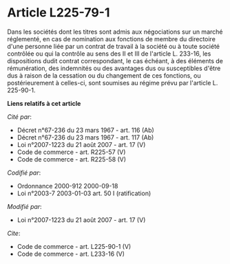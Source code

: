 # Article L225-79-1

Dans les sociétés dont les titres sont admis aux négociations sur un marché réglementé, en cas de nomination aux fonctions de
membre du directoire d'une personne liée par un contrat de travail à la société ou à toute société contrôlée ou qui la
contrôle au sens des II et III de l'article L. 233-16, les dispositions dudit contrat correspondant, le cas échéant, à des
éléments de rémunération, des indemnités ou des avantages dus ou susceptibles d'être dus à raison de la cessation ou du
changement de ces fonctions, ou postérieurement à celles-ci, sont soumises au régime prévu par l'article L. 225-90-1.

**Liens relatifs à cet article**

_Cité par_:

  - Décret n°67-236 du 23 mars 1967 - art. 116 (Ab)
  - Décret n°67-236 du 23 mars 1967 - art. 117 (Ab)
  - Loi n°2007-1223 du 21 août 2007 - art. 17 (V)
  - Code de commerce - art. R225-57 (V)
  - Code de commerce - art. R225-58 (V)

_Codifié par_:

  - Ordonnance 2000-912 2000-09-18
  - Loi n°2003-7 2003-01-03 art. 50 I (ratification)

_Modifié par_:

  - Loi n°2007-1223 du 21 août 2007 - art. 17 (V)

_Cite_:

  - Code de commerce - art. L225-90-1 (V)
  - Code de commerce - art. L233-16 (V)
